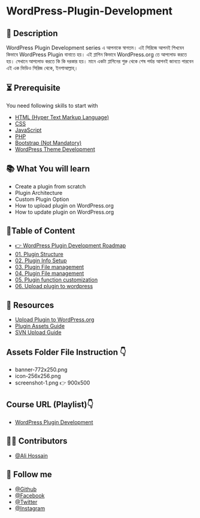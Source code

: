 # WordPress-Plugin-Development

## 📝 Description
WordPress Plugin Development series এ আপনাকে স্বাগতম। এই সিরিজে আপনই শিখবেন কিভাবে WordPress Plugin বানাতে হয়। এই প্লাগিন কিভাবে WordPress.org তে আপলোড করতে হয়। সেখানে আপলোড করতে কি কি দরকার হয়। মানে একটা প্লাগিনের শুরু থেকে শেষ পর্যন্ত আপনই জানতে পারবেন এই এক ভিডিও সিরিজ থেকে, ইনশাআল্লাহ্‌। 

## ⏳ Prerequisite
You need following skills to start with
- [HTML (Hyper Text Markup Language)](https://youtu.be/BSvo4i5t-Kg)
- [CSS](https://youtube.com/playlist?list=PLSNRR4BKcowA9IsN4F5utx7OlWUdN0RZV)
- [JavaScript](https://youtu.be/HouzPhGpeGs)
- [PHP](https://youtu.be/_TST9dVptls)
- [Bootstrap (Not Mandatory)](https://youtu.be/8ia2D1aTYWc)
- [WordPress Theme Development](https://youtu.be/sni9ZUIJDhY)

## 📚 What You will learn
- Create a plugin from scratch
- Plugin Architecture
- Custom Plugin Option
- How to upload plugin on WordPress.org
- How to update plugin on WordPress.org

## 🎯Table of Content
 - [👉 WordPress Plugin Development Roadmap](https://youtu.be/bgV-OBceMoE)
 - [01. Plugin Structure](https://youtu.be/pJZWgAWu7LQ)
 - [02. Plugin Info Setup](https://youtu.be/4ITOqkqU5IM)
 - [03. Plugin File management](https://youtu.be/Ik9Zer6AW5U)
 - [04. Plugin File management](https://youtu.be/2NcPceU_2F4)
 - [05. Plugin function customization](https://youtu.be/e3i9QhsEufw)
 - [06. Upload plugin to wordpress](https://youtu.be/4VJ4tjAxXiI)


## 🍕 Resources
 - [Upload Plugin to WordPress.org](https://wordpress.org/plugins/developers/add/)
 - [Plugin Assets Guide](https://developer.wordpress.org/plugins/wordpress-org/plugin-assets/)
 - [SVN Upload Guide](https://developer.wordpress.org/plugins/wordpress-org/how-to-use-subversion/)
 
## Assets Folder File Instruction 👇
 - banner-772x250.png
 - icon-256x256.png
 - screenshot-1.png   👉 900x500


## Course URL (Playlist)👇
 - [WordPress Plugin Development](https://www.youtube.com/watch?v=bgV-OBceMoE&list=PLSNRR4BKcowCkeAxfdtTsLqwR0LJYwDaz)


## 🧑‍💻 Contributors
- [@Ali Hossain](https://github.com/shovoalways/)


## 🥰 Follow me
- [@Github](https://github.com/shovoalways/) 
- [@Facebook](https://facebook.com/shovoalways/) 
- [@Twitter](https://twitter.com/shovoalways/) 
- [@Instagram](https://instagram.com/shovoalways/) 
